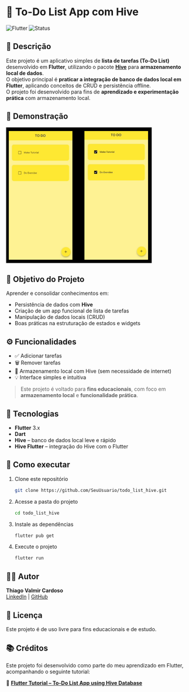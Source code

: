 # 📝 To-Do List App com Hive

![Flutter](https://img.shields.io/badge/Flutter-3.x-blue)
![Status](https://img.shields.io/badge/status-completo-brightgreen)

## 📝 Descrição

Este projeto é um aplicativo simples de **lista de tarefas (To-Do List)** desenvolvido em **Flutter**, utilizando o pacote **[Hive](https://pub.dev/packages/hive)** para **armazenamento local de dados**.  
O objetivo principal é **praticar a integração de banco de dados local em Flutter**, aplicando conceitos de CRUD e persistência offline.  
O projeto foi desenvolvido para fins de **aprendizado e experimentação prática** com armazenamento local.

## 🎥 Demonstração

![App Demo](assets/images/demo.png)

## 🎯 Objetivo do Projeto

Aprender e consolidar conhecimentos em:

- Persistência de dados com **Hive**
- Criação de um app funcional de lista de tarefas
- Manipulação de dados locais (CRUD)
- Boas práticas na estruturação de estados e widgets

## ⚙️ Funcionalidades

* ✅ Adicionar tarefas  
* 🗑️ Remover tarefas  
* 💾 Armazenamento local com Hive (sem necessidade de internet)  
* 💡 Interface simples e intuitiva  

> Este projeto é voltado para **fins educacionais**, com foco em **armazenamento local** e **funcionalidade prática**.

## 🧠 Tecnologias

* **Flutter** 3.x  
* **Dart**  
* **Hive** – banco de dados local leve e rápido  
* **Hive Flutter** – integração do Hive com o Flutter  

## 🚀 Como executar

1. Clone este repositório

   ```bash
   git clone https://github.com/SeuUsuario/todo_list_hive.git
   ```
2. Acesse a pasta do projeto

   ```bash
   cd todo_list_hive
   ```
3. Instale as dependências

   ```bash
   flutter pub get
   ```
4. Execute o projeto

   ```bash
   flutter run
   ```

## 👨‍💻 Autor

**Thiago Valmir Cardoso**  
[LinkedIn](https://www.linkedin.com/in/thiago-valmir-cardoso) | [GitHub](https://github.com/ThiagoValmir)

## 📝 Licença

Este projeto é de uso livre para fins educacionais e de estudo.

## 📚 Créditos

Este projeto foi desenvolvido como parte do meu aprendizado em Flutter, acompanhando o seguinte tutorial:

🎥 **[Flutter Tutorial – To-Do List App using Hive Database](https://www.youtube.com/watch?v=mMgr47QBZWA)**  
